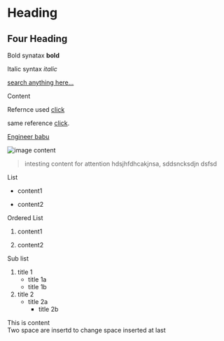 
# Heading

## Four Heading

Bold synatax **bold**

Italic syntax _italic_

[search anything here...](https://www.google.com)

Content


Refernce used [click][ref]

same reference [click][ref].

[ref]: https://www.engineerbabu.com/

[Engineer babu][link]

[link]: https://www.engineerbabu.com/

![image content](https://media.licdn.com/dms/image/C510BAQEt9WcvydePqg/company-logo_200_200/0?e=2159024400&v=beta&t=Oeu12G0PiDHRoyHbbxS26VuNgB6BWFMni2yZpqpBQXk)

>intesting content for attention hdsjhfdhcakjnsa, 
sddsncksdjn
dsfsd

List 

* content1

* content2

Ordered List

1. content1

2. content2

Sub list

1. title 1
    * title 1a
    * title 1b
2. title 2
    * title 2a
        * title 2b

This is content  
Two space are insertd to change space inserted at last